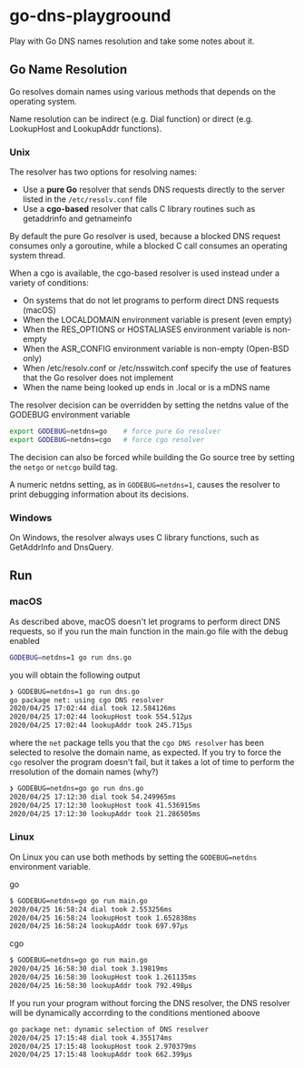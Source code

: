 # go-dns-playgroound

Play with Go DNS names resolution and take some notes about it.

## Go Name Resolution

Go resolves domain names using various methods that depends on the operating system.

Name resolution can be indirect (e.g. Dial function) or direct (e.g. LookupHost and LookupAddr functions).

### Unix

The resolver has two options for resolving names:

- Use a **pure Go** resolver that sends DNS requests directly to the server listed in the `/etc/resolv.conf` file
- Use a **cgo-based** resolver that calls C library routines such as getaddrinfo and getnameinfo

By default the pure Go resolver is used, because a blocked DNS request consumes only a goroutine, while a blocked C call consumes an operating system thread.

When a cgo is available, the cgo-based resolver is used instead under a variety of conditions:

- On systems that do not let programs to perform direct DNS requests (macOS)
- When the LOCALDOMAIN environment variable is present (even empty)
- When the RES_OPTIONS or HOSTALIASES environment variable is non-empty
- When the ASR_CONFIG environment variable is non-empty (Open-BSD only)
- When /etc/resolv.conf or /etc/nsswitch.conf specify the use of features that the Go resolver does not implement 
- When the name being looked up ends in .local or is a mDNS name

The resolver decision can be overridden by setting the netdns value of the GODEBUG environment variable

```bash
export GODEBUG=netdns=go    # force pure Go resolver
export GODEBUG=netdns=cgo   # force cgo resolver
```

The decision can also be forced while building the Go source tree by setting the `netgo` or `netcgo` build tag.

A numeric netdns setting, as in `GODEBUG=netdns=1`, causes the resolver to print debugging information about its decisions.

### Windows

On Windows, the resolver always uses C library functions, such as GetAddrInfo and DnsQuery.

## Run

### macOS

As described above, macOS doesn't let programs to perform direct DNS requests, so if you run the main function in the main.go file with the debug enabled

```bash
GODEBUG=netdns=1 go run dns.go
```

you will obtain the following output

```bash
❯ GODEBUG=netdns=1 go run dns.go
go package net: using cgo DNS resolver
2020/04/25 17:02:44 dial took 12.584126ms
2020/04/25 17:02:44 lookupHost took 554.512µs
2020/04/25 17:02:44 lookupAddr took 245.715µs
```

where the `net` package tells you that the `cgo DNS resolver` has been selected to resolve the domain name, as expected.
If you try to force the `cgo` resolver the program doesn't fail, but it takes a lot of time to perform the rresolution of the domain names (why?)

```bash
❯ GODEBUG=netdns=go go run dns.go
2020/04/25 17:12:30 dial took 54.249965ms
2020/04/25 17:12:30 lookupHost took 41.536915ms
2020/04/25 17:12:30 lookupAddr took 21.286505ms
```

### Linux

On Linux you can use both methods by setting the `GODEBUG=netdns` environment variable.

go

```bash
$ GODEBUG=netdns=go go run main.go
2020/04/25 16:58:24 dial took 2.553256ms
2020/04/25 16:58:24 lookupHost took 1.652838ms
2020/04/25 16:58:24 lookupAddr took 697.97µs
```

cgo

```bash
$ GODEBUG=netdns=go go run main.go
2020/04/25 16:58:30 dial took 3.19819ms
2020/04/25 16:58:30 lookupHost took 1.261135ms
2020/04/25 16:58:30 lookupAddr took 792.498µs
```

If you run your program without forcing the DNS resolver, the DNS resolver will be dynamically accorrding to the conditions mentioned aboove

```bash
go package net: dynamic selection of DNS resolver
2020/04/25 17:15:48 dial took 4.355174ms
2020/04/25 17:15:48 lookupHost took 2.970379ms
2020/04/25 17:15:48 lookupAddr took 662.399µs
```
